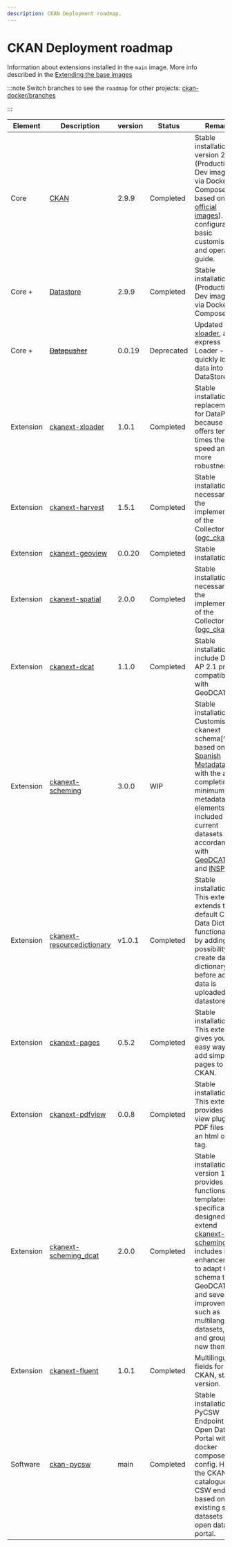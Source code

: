 ```yaml
---
description: CKAN Deployment roadmap.
---
```



# CKAN Deployment roadmap

Information about extensions installed in the `main` image. More info described in the [Extending the base images](#extending-the-base-images) <FAIcon icon="fa fa-code-fork"/> 

:::note
Switch branches to see the `roadmap` for other projects: [ckan-docker/branches](https://github.com/mjanez/ckan-docker/branches)

:::

| **Element** | **Description**                                                                         | **version** | **Status** | **Remarks**                                                                                                                                                                                                                                                                                                                                                             |
|-------------|-----------------------------------------------------------------------------------------|-------------|------------|-------------------------------------------------------------------------------------------------------------------------------------------------------------------------------------------------------------------------------------------------------------------------------------------------------------------------------------------------------------------------|
| Core        | [CKAN](https://github.com/mjanez/ckan-docker)                                           | 2.9.9       | Completed  | Stable installation for version 2.9.9 (Production & Dev images) via Docker Compose based on [official images](https://github.com/ckan/ckan-docker-base)). Initial configuration, basic customisation and operation guide.                                                                                                                                               |
| Core +      | [Datastore](https://github.com/mjanez/ckan-docker)                                      | 2.9.9       | Completed  | Stable installation (Production & Dev images) via Docker Compose.                                                                                                                                                                                                                                                                                                       |
| Core +      | [~~Datapusher~~](https://github.com/mjanez/ckan-docker)                                 | 0.0.19      | Deprecated | Updated to [xloader](https://github.com/ckan/ckanext-xloader), an express Loader - quickly load data into DataStore.                                                                                                                                                                                                                                                    |
| Extension   | [ckanext-xloader](https://github.com/ckan/ckanext-xloader)                              | 1.0.1       | Completed  | Stable installation, a replacement for DataPusher because it offers ten times the speed and more robustness                                                                                                                                                                                                                                                             |
| Extension   | [ckanext-harvest](https://github.com/ckan/ckanext-harvest)                              | 1.5.1       | Completed  | Stable installation, necessary for the implementation of the Collector ([ogc_ckan](#recollector-ckan))                                                                                                                                                                                                                                                                  |
| Extension   | [ckanext-geoview](https://github.com/ckan/ckanext-geoview)                              | 0.0.20      | Completed  | Stable installation.                                                                                                                                                                                                                                                                                                                                                    |
| Extension   | [ckanext-spatial](https://github.com/ckan/ckanext-spatial)                              | 2.0.0       | Completed  | Stable installation, necessary for the implementation of the Collector ([ogc_ckan](#recollector-ckan))                                                                                                                                                                                                                                                                  |
| Extension   | [ckanext-dcat](https://github.com/mjanez/ckanext-dcat)                                  | 1.1.0       | Completed  | Stable installation, include DCAT-AP 2.1 profile compatible with GeoDCAT-AP.                                                                                                                                                                                                                                                                                            |
| Extension   | [ckanext-scheming](https://github.com/mjanez/ckanext-scheming)                          | 3.0.0       | WIP        | Stable installation. Customised ckanext schema[^5] based on the [Spanish Metadata Core](https://datos.gob.es/es/doc-tags/nti-risp) with the aim of completing the minimum metadata elements included in the current datasets in accordance with [GeoDCAT-AP](https://semiceu.github.io/GeoDCAT-AP/releases/) and [INSPIRE](https://inspire.ec.europa.eu/about-inspire). |
| Extension   | [ckanext-resourcedictionary](https://github.com/OpenDataGIS/ckanext-resourcedictionary) | v1.0.1      | Completed  | Stable installation. This extension extends the default CKAN Data Dictionary functionality by adding possibility to create data dictionary before actual data is uploaded to datastore.                                                                                                                                                                                 |
| Extension   | [ckanext-pages](https://github.com/ckan/ckanext-pages)                                  | 0.5.2       | Completed  | Stable installation. This extension gives you an easy way to add simple pages to CKAN.                                                                                                                                                                                                                                                                                  |
| Extension   | [ckanext-pdfview](https://github.com/ckan/ckanext-pdfview)                              | 0.0.8       | Completed  | Stable installation. This extension provides a view plugin for PDF files using an html object tag.                                                                                                                                                                                                                                                                      |
| Extension   | [ckanext-scheming_dcat](https://github.com/mjanez/ckanext-scheming_dcat)                | 2.0.0       | Completed  | Stable installation for version 1.2.0, provides functions and templates specifically designed to extend [ckanext-scheming](https://github.com/mjanez/ckanext-scheming) and includes DCAT enhancements to adapt CKAN schema to GeoDCAT-AP and several improvements such as multilang for datasets, orgs and groups or new theming.                                       |
| Extension   | [ckanext-fluent](https://github.com/mjanez/ckanext-fluent)                              | 1.0.1       | Completed  | Multilingual fields for CKAN, stable version.                                                                                                                                                                                                                                                                                                                           |
| Software    | [ckan-pycsw](https://github.com/mjanez/ckan-pycsw)                                      | main        | Completed  | Stable installation. PyCSW Endpoint of Open Data Portal with docker compose config. Harvest the CKAN catalogue in a CSW endpoint based on existing spatial datasets in the open data portal.                                                                                                                                                                            |
